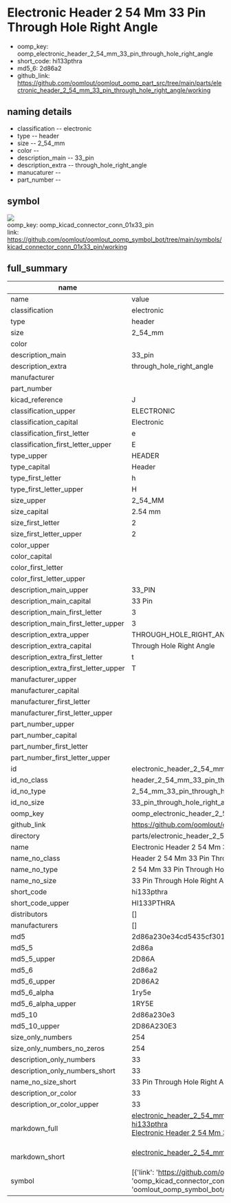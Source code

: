 # Electronic Header 2 54 Mm 33 Pin Through Hole Right Angle

  
* oomp_key: oomp_electronic_header_2_54_mm_33_pin_through_hole_right_angle 
* short_code: hi133pthra
* md5_6: 2d86a2  
* github_link: https://github.com/oomlout/oomlout_oomp_part_src/tree/main/parts/electronic_header_2_54_mm_33_pin_through_hole_right_angle/working  
## naming details
* classification -- electronic
* type -- header
* size -- 2_54_mm
* color -- 
* description_main -- 33_pin
* description_extra -- through_hole_right_angle
* manucaturer -- 
* part_number -- 



## symbol

![](symbol/{index}/working/working_600.png)  
oomp_key: oomp_kicad_connector_conn_01x33_pin  
link: https://github.com/oomlout/oomlout_oomp_symbol_bot/tree/main/symbols/kicad_connector_conn_01x33_pin/working  


## full_summary
| name | value | 
| --- | --- | 
| name | value | 
| classification | electronic | 
| type | header | 
| size | 2_54_mm | 
| color |  | 
| description_main | 33_pin | 
| description_extra | through_hole_right_angle | 
| manufacturer |  | 
| part_number |  | 
| kicad_reference | J | 
| classification_upper | ELECTRONIC | 
| classification_capital | Electronic | 
| classification_first_letter | e | 
| classification_first_letter_upper | E | 
| type_upper | HEADER | 
| type_capital | Header | 
| type_first_letter | h | 
| type_first_letter_upper | H | 
| size_upper | 2_54_MM | 
| size_capital | 2.54 mm | 
| size_first_letter | 2 | 
| size_first_letter_upper | 2 | 
| color_upper |  | 
| color_capital |  | 
| color_first_letter |  | 
| color_first_letter_upper |  | 
| description_main_upper | 33_PIN | 
| description_main_capital | 33 Pin | 
| description_main_first_letter | 3 | 
| description_main_first_letter_upper | 3 | 
| description_extra_upper | THROUGH_HOLE_RIGHT_ANGLE | 
| description_extra_capital | Through Hole Right Angle | 
| description_extra_first_letter | t | 
| description_extra_first_letter_upper | T | 
| manufacturer_upper |  | 
| manufacturer_capital |  | 
| manufacturer_first_letter |  | 
| manufacturer_first_letter_upper |  | 
| part_number_upper |  | 
| part_number_capital |  | 
| part_number_first_letter |  | 
| part_number_first_letter_upper |  | 
| id | electronic_header_2_54_mm_33_pin_through_hole_right_angle | 
| id_no_class | header_2_54_mm_33_pin_through_hole_right_angle | 
| id_no_type | 2_54_mm_33_pin_through_hole_right_angle | 
| id_no_size | 33_pin_through_hole_right_angle | 
| oomp_key | oomp_electronic_header_2_54_mm_33_pin_through_hole_right_angle | 
| github_link | https://github.com/oomlout/oomlout_oomp_part_src/tree/main/parts/electronic_header_2_54_mm_33_pin_through_hole_right_angle/working | 
| directory | parts/electronic_header_2_54_mm_33_pin_through_hole_right_angle | 
| name | Electronic Header 2 54 Mm 33 Pin Through Hole Right Angle | 
| name_no_class | Header 2 54 Mm 33 Pin Through Hole Right Angle | 
| name_no_type | 2 54 Mm 33 Pin Through Hole Right Angle | 
| name_no_size | 33 Pin Through Hole Right Angle | 
| short_code | hi133pthra | 
| short_code_upper | HI133PTHRA | 
| distributors | [] | 
| manufacturers | [] | 
| md5 | 2d86a230e34cd5435cf301f5747bb956 | 
| md5_5 | 2d86a | 
| md5_5_upper | 2D86A | 
| md5_6 | 2d86a2 | 
| md5_6_upper | 2D86A2 | 
| md5_6_alpha | 1ry5e | 
| md5_6_alpha_upper | 1RY5E | 
| md5_10 | 2d86a230e3 | 
| md5_10_upper | 2D86A230E3 | 
| size_only_numbers | 254 | 
| size_only_numbers_no_zeros | 254 | 
| description_only_numbers | 33 | 
| description_only_numbers_short | 33 | 
| name_no_size_short | 33 Pin Through Hole Right Angle | 
| description_or_color | 33 | 
| description_or_color_upper | 33 | 
| markdown_full | [electronic_header_2_54_mm_33_pin_through_hole_right_angle](https://github.com/oomlout/oomlout_oomp_part_src/tree/main/parts/electronic_header_2_54_mm_33_pin_through_hole_right_angle/working)<br>[hi133pthra](https://github.com/oomlout/oomlout_oomp_part_src/tree/main/parts/electronic_header_2_54_mm_33_pin_through_hole_right_angle/working)<br>[Electronic Header 2 54 Mm 33 Pin Through Hole Right Angle](https://github.com/oomlout/oomlout_oomp_part_src/tree/main/parts/electronic_header_2_54_mm_33_pin_through_hole_right_angle/working)<br><br> | 
| markdown_short | [electronic_header_2_54_mm_33_pin_through_hole_right_angle](https://github.com/oomlout/oomlout_oomp_part_src/tree/main/parts/electronic_header_2_54_mm_33_pin_through_hole_right_angle/working)<br><br> | 
| symbol | [{'link': 'https://github.com/oomlout/oomlout_oomp_symbol_bot/tree/main/symbols/kicad_connector_conn_01x33_pin', 'oomp_key': 'oomp_kicad_connector_conn_01x33_pin', 'directory': 'oomlout_oomp_symbol_bot/symbols/kicad_connector_conn_01x33_pin//working/working.kicad_sym', 'index': 0}] | 
